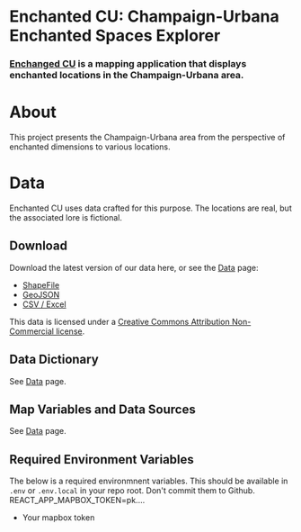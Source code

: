 # Enchanted CU: Champaign-Urbana Enchanted Spaces Explorer

### [Enchanged CU](https://enchantedcu.web.illinois.edu/) is a mapping application that displays enchanted locations in the Champaign-Urbana area.

# About

This project presents the Champaign-Urbana area from the perspective of enchanted dimensions to various locations.

# Data

Enchanted CU uses data crafted for this purpose. The locations are real, but the associated lore is fictional.

## Download

Download the latest version of our data here, or see the [Data](https://enchantedcu.web.illinois.edu/data) page:

- [ShapeFile](https://enchantedcu.web.illinois.edu//shp/enchantedcu-data.zip)
- [GeoJSON](https://enchantedcu.web.illinois.edu/geojson/enchantedcu-data.geojson)
- [CSV / Excel](https://enchantedcu.web.illinois.edu/csv/enchantedcu-data.csv)

This data is licensed under a [Creative Commons Attribution Non-Commercial license](https://creativecommons.org/licenses/by-nc/2.0/).

## Data Dictionary

See [Data](https://enchantedcu.web.illinois.edu/data) page.

## Map Variables and Data Sources

See [Data](https://enchantedcu.web.illinois.edu/data) page.

## Required Environment Variables

The below is a required environmnent variables. This should be available in `.env` or `.env.local` in your repo root. Don't commit them to Github.
REACT_APP_MAPBOX_TOKEN=pk....

- Your mapbox token
